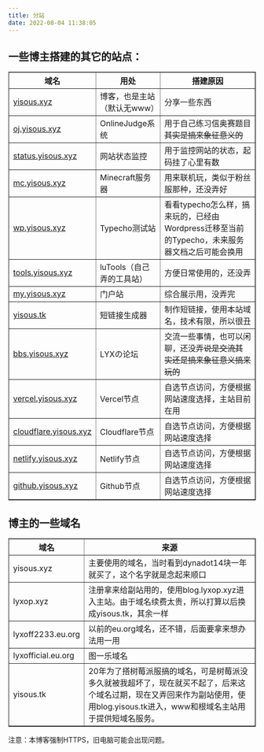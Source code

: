```yaml
---
title: 分站
date: 2022-08-04 11:38:05
---
```

## 一些博主搭建的其它的站点：

<table border="1">
<tr>
<th>域名</th>
<th>用处</th>
<th>搭建原因</th>
</tr>
<tr>
<td><a href="https://yisous.xyz">yisous.xyz</a></td>
<td>博客，也是主站（默认无www）</td>
<td>分享一些东西</td>
</tr>
<tr>
<td><a href="https://oj.yisous.xyz">oj.yisous.xyz</a></td>
<td>OnlineJudge系统</td>
<td>用于自己练习信奥赛题目<del>其实是搞来象征意义的</del></td>
</tr>
<tr>
<td><a href="https://status.yisous.xyz">status.yisous.xyz</a></td>
<td>网站状态监控</td>
<td>用于监控网站的状态，起码挂了心里有数</del></td>
</tr>
<tr>
<td><a href="https://mc.yisous.xyz">mc.yisous.xyz</a></td>
<td>Minecraft服务器</td>
<td>用来联机玩，类似于粉丝服那种，还没弄好</td>
</tr>
<tr>
<td><a href="https://wp.yisous.xyz">wp.yisous.xyz</a></td>
<td>Typecho测试站</td>
<td>看看typecho怎么样，搞来玩的，已经由Wordpress迁移至当前的Typecho，未来服务器文档之后可能会换用</td>
</tr>
<tr>
<td><a href="https://tools.yisous.xyz">tools.yisous.xyz</a></td>
<td>luTools（自己弄的工具站）</td>
<td>方便日常使用的，还没弄</td>
</tr>
<tr>
<td><a href="https://my.yisous.xyz">my.yisous.xyz</a></td>
<td>门户站</td>
<td>综合展示用，没弄完</td>
</tr>
<tr>
<td><a href="https://yisous.tk">yisous.tk</a></td>
<td>短链接生成器</td>
<td>制作短链接，使用本站域名，技术有限，所以很丑</td>
</tr>
<tr>
<td><a href="https://bbs.yisous.xyz">bbs.yisous.xyz</a></td>
<td>LYXの论坛</td>
<td>交流一些事情，也可以闲聊，还没弄<del>说是交流其实还是搞来象征意义搞来玩的</del></td>
</tr>
<tr>
<td><a href="https://vercel.yisous.xyz">vercel.yisous.xyz</a></td>
<td>Vercel节点</td>
<td>自选节点访问，方便根据网站速度选择，主站目前在用</td>
</tr>
<tr>
<td><a href="https://cloudflare.yisous.xyz">cloudflare.yisous.xyz</a></td>
<td>Cloudflare节点</td>
<td>自选节点访问，方便根据网站速度选择</td>
</tr>
<tr>
<td><a href="https://netlify.yisous.xyz">netlify.yisous.xyz</a></td>
<td>Netlify节点</td>
<td>自选节点访问，方便根据网站速度选择</td>
</tr>
<tr>
<td><a href="https://github.yisous.xyz">github.yisous.xyz</a></td>
<td>Github节点</td>
<td>自选节点访问，方便根据网站速度选择</td>
</tr>
</table>

## 博主的一些域名

<table border="1">
<tr>
<th>域名</th>
<th>来源</th>
</tr>
<tr>
<td>yisous.xyz</td>
<td>主要使用的域名，当时看到dynadot14块一年就买了，这个名字就是念起来顺口</td>
</tr>
<tr>
<td>lyxop.xyz</td>
<td>注册拿来给副站用的，使用blog.lyxop.xyz进入主站。由于域名续费太贵，所以打算以后换成yisous.tk，其余一样</td>
</tr>
<tr>
<td>lyxoff2233.eu.org</td>
<td>以前的eu.org域名，还不错，后面要拿来想办法用一用</td>
</tr>
<tr>
<td>lyxofficial.eu.org</td>
<td>图一乐域名</td>
</tr>
<tr>
<td>yisous.tk</td>
<td>20年为了搭树莓派服搞的域名，可是树莓派没多久就被我超坏了，现在就买不起了，后来这个域名过期，现在又弄回来作为副站使用，使用blog.yisous.tk进入，www和根域名主站用于提供短域名服务。</td>
</tr>
</table>

注意：本博客强制HTTPS，旧电脑可能会出现问题。

<style>
#article-container a:not(.post-meta__tags):not(img):not(a[data-fancybox]):hover{
    border-radius: 4px;
    background-color: #425aef;
    text-decoration: none!important;
    color:#fff!important;
    border:none;
    box-shadow: #dadada 0 0 8px 2px;
}
#article-container a:not(.post-meta__tags):not(.headerlink):not(a[data-fancybox]){
    /* padding:0 2px; */
    /* text-decoration: 1px solid #425aef; */
    /* text-decoration: underline; */
    border-bottom: 1px solid #425aef;
    color:var(--font-color);
    padding:2px
}
</style>
